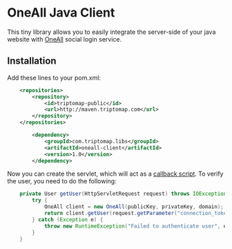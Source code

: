 # OneAll Java Client

This tiny library allows you to easily integrate the server-side of your java website with [OneAll](https://oneall.com)
social login service.

## Installation

Add these lines to your pom.xml:

```xml
    <repositories>
        <repository>
            <id>triptomap-public</id>
            <url>http://maven.triptomap.com</url>
        </repository>
    </repositories>
```

```xml
        <dependency>
            <groupId>com.triptomap.libs</groupId>
            <artifactId>oneall-client</artifactId>
            <version>1.0</version>
        </dependency>
```

Now you can create the servlet, which will act as a [callback script](http://docs.oneall.com/services/implementation-guide/social-login/).
To verify the user, you need to do the following:

```java
    private User getUser(HttpServletRequest request) throws IOException {
        try {
            OneAll client = new OneAll(publicKey, privateKey, domain);
            return client.getUser(request.getParameter("connection_token")));
        } catch (Exception e) {
            throw new RuntimeException("Failed to authenticate user", e);
        }
    }
```
